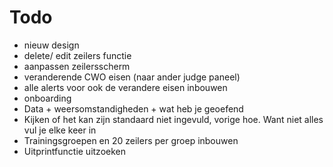 #  Todo


- nieuw design
-  delete/ edit zeilers functie
-  aanpassen zeilersscherm
- veranderende CWO eisen (naar ander judge paneel)
- alle alerts voor ook de verandere eisen inbouwen
- onboarding
- Data + weersomstandigheden + wat heb je geoefend
- Kijken of het kan zijn standaard niet ingevuld, vorige hoe. Want niet alles vul je elke keer in
- Trainingsgroepen en 20 zeilers per groep inbouwen
- Uitprintfunctie uitzoeken

